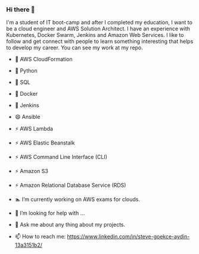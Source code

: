 ### Hi there 👋

I'm a student of IT boot-camp and after I completed my education, I want to be a cloud engineer and AWS Solution Architect. I have an experience with Kubernetes, Docker Swarm, Jenkins and Amazon Web Services. I like to follow and get connect with people to learn something interesting that helps to develop my career. You can see my work at my repo.

<!--
**Gokay2705/Gokay2705** is a ✨ _special_ ✨ repository because its `README.md` (this file) appears on your GitHub profile.

Here are some ideas to get you started:
-->
- :football: AWS CloudFormation
- :tennis: Python 
- 🔭 SQL
- 🌱 Docker
- 👯 Jenkins
- 😄 Ansible
- ⚡ AWS Lambda
- ⚡ AWS Elastic Beanstalk
- ⚡ AWS Command Line Interface (CLI)
- ⚡ Amazon S3
- ⚡ Amazon Relational Database Service (RDS)

- :swimmer: I’m currently working on AWS exams for clouds.
- 🤔 I’m looking for help with ...
- 💬 Ask me about any thing about my projects.
- 📫 How to reach me: https://www.linkedin.com/in/steve-goekce-aydin-13a3151b2/

